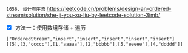 
`1656. 设计有序流` https://leetcode.cn/problems/design-an-ordered-stream/solution/she-ji-you-xu-liu-by-leetcode-solution-3imb/
- [x] 方法一：使用数组存储 + 遍历

```
["OrderedStream","insert","insert","insert","insert","insert"]
[[5],[3,"ccccc"],[1,"aaaaa"],[2,"bbbbb"],[5,"eeeee"],[4,"ddddd"]]
```
